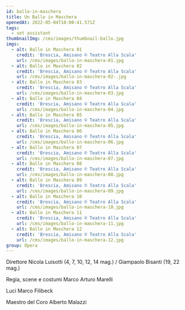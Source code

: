 ```yaml
---
id: ballo-in-maschera
title: Un Ballo in Maschera
openedAt: 2022-05-04T18:00:41.571Z
tags:
  - set assistant
thumbnailImg: /cms/images/thumbnail-ballo.jpg
imgs:
  - alt: Ballo in Maschera 01
    credit: 'Brescia, Amisano © Teatro Alla Scala'
    url: /cms/images/ballo-in-maschera-01.jpg
  - alt: Ballo in Maschera 02
    credit: 'Brescia, Amisano © Teatro Alla Scala'
    url: /cms/images/ballo-in-maschera-02-.jpg
  - alt: Ballo in Maschera 03
    credit: 'Brescia, Amisano © Teatro Alla Scala'
    url: /cms/images/ballo-in-maschera-03.jpg
  - alt: Ballo in Maschera 04
    credit: 'Brescia, Amisano © Teatro Alla Scala'
    url: /cms/images/ballo-in-maschera-04.jpg
  - alt: Ballo in Maschera 05
    credit: 'Brescia, Amisano © Teatro Alla Scala'
    url: /cms/images/ballo-in-maschera-05.jpg
  - alt: Ballo in Maschera 06
    credit: 'Brescia, Amisano © Teatro Alla Scala'
    url: /cms/images/ballo-in-maschera-06.jpg
  - alt: Ballo in Maschera 07
    credit: 'Brescia, Amisano © Teatro Alla Scala'
    url: /cms/images/ballo-in-maschera-07.jpg
  - alt: Ballo in Maschera 08
    credit: 'Brescia, Amisano © Teatro Alla Scala'
    url: /cms/images/ballo-in-maschera-08.jpg
  - alt: Ballo in Maschera 09
    credit: 'Brescia, Amisano © Teatro Alla Scala'
    url: /cms/images/ballo-in-maschera-09.jpg
  - alt: Ballo in Maschera 10
    credit: 'Brescia, Amisano © Teatro Alla Scala'
    url: /cms/images/ballo-in-maschera-10.jpg
  - alt: Ballo in Maschera 11
    credit: 'Brescia, Amisano © Teatro Alla Scala'
    url: /cms/images/ballo-in-maschera-11.jpg
  - alt: Ballo in Maschera 12
    credit: 'Brescia, Amisano © Teatro Alla Scala'
    url: /cms/images/ballo-in-maschera-12.jpg
group: Opera
---
```

Direttore	Nicola Luisotti (4, 7, 10, 12, 14 mag.) / Giampaolo Bisanti (19, 22 mag.)

Regia, scene e costumi	Marco Arturo Marelli

Luci	Marco Filibeck

Maestro del Coro	Alberto Malazzi
